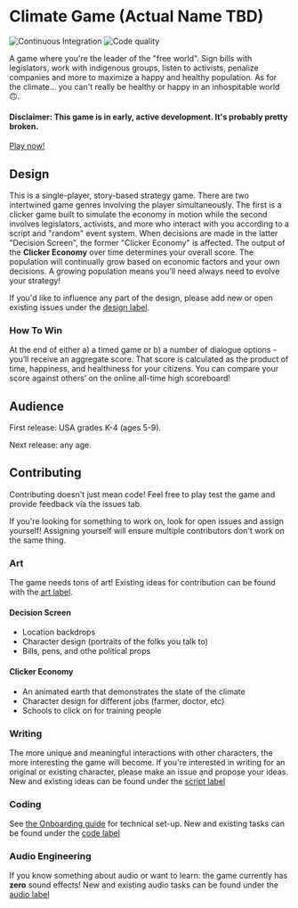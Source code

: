 # Climate Game (Actual Name TBD)

![Continuous Integration](https://github.com/thebritican/climate-game/workflows/Continuous%20Integration/badge.svg) ![Code quality](https://github.com/thebritican/climate-game/workflows/Code%20quality/badge.svg)

A game where you're the leader of the "free world". Sign bills with legislators, work with indigenous groups, listen to activists, penalize companies and more to maximize a happy and healthy population. As for the climate... you can't really be healthy or happy in an inhospitable world 🙃.

#### Disclaimer: This game is in early, active development. It's probably pretty broken.

[Play now!](http://gregziegan.com/climate-game)

## Design

This is a single-player, story-based strategy game. There are two intertwined game genres involving the player simultaneously. The first is a clicker game built to simulate the economy in motion while the second involves legislators, activists, and more who interact with you according to a script and "random" event system. When decisions are made in the latter "Decision Screen", the former "Clicker Economy" is affected. The output of the **Clicker Economy** over time determines your overall score. The population will continually grow based on economic factors and your own decisions. A growing population means you’ll need always need to evolve your strategy!

If you'd like to influence any part of the design, please add new or open existing issues under the [design label](https://github.com/thebritican/climate-game/labels/design).

### How To Win

At the end of either a) a timed game or b) a number of dialogue options - you’ll receive an aggregate score. That score is calculated as the product of time, happiness, and healthiness for your citizens. You can compare your score against others’ on the online all-time high scoreboard!

## Audience

First release: USA grades K-4 (ages 5-9).

Next release: any age.

## Contributing

Contributing doesn't just mean code! Feel free to play test the game and provide feedback via the issues tab.

If you're looking for something to work on, look for open issues and assign yourself! Assigning yourself will ensure multiple contributors don't work on the same thing.

### Art

The game needs tons of art! Existing ideas for contribution can be found with the [art label](https://github.com/thebritican/climate-game/labels/art).

#### Decision Screen

* Location backdrops
* Character design (portraits of the folks you talk to)
* Bills, pens, and othe political props

#### Clicker Economy

* An animated earth that demonstrates the state of the climate
* Character design for different jobs (farmer, doctor, etc)
* Schools to click on for training people

### Writing

The more unique and meaningful interactions with other characters, the more interesting the game will become. If you're interested in writing for an original or existing character, please make an issue and propose your ideas.
New and existing ideas can be found under the [script label](https://github.com/thebritican/climate-game/labels/script)

### Coding

See [the Onboarding guide](./dev-docs/onboarding.md) for technical set-up.
New and existing tasks can be found under the [code label](https://github.com/thebritican/climate-game/labels/label)

### Audio Engineering

If you know something about audio or want to learn: the game currently has **zero** sound effects!
New and existing audio tasks can be found under the [audio label](https://github.com/thebritican/climate-game/labels/audio)

